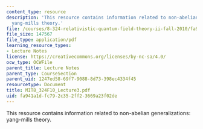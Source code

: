 ```yaml
---
content_type: resource
description: 'This resource contains information related to non-abelian generalizations:
  yang-mills theory.'
file: /courses/8-324-relativistic-quantum-field-theory-ii-fall-2010/fa941a1dfc792c352ff23669a23f02de_MIT8_324F10_Lecture3.pdf
file_size: 147567
file_type: application/pdf
learning_resource_types:
- Lecture Notes
license: https://creativecommons.org/licenses/by-nc-sa/4.0/
ocw_type: OCWFile
parent_title: Lecture Notes
parent_type: CourseSection
parent_uid: 1247ed58-69f7-9088-8d73-398ec4334f45
resourcetype: Document
title: MIT8_324F10_Lecture3.pdf
uid: fa941a1d-fc79-2c35-2ff2-3669a23f02de
---
```

This resource contains information related to non-abelian generalizations: yang-mills theory.